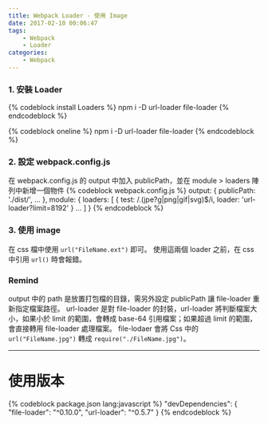 ```yaml
---
title: Webpack Loader - 使用 Image
date: 2017-02-10 00:06:47
tags:
    - Webpack
    - Loader
categories:
    - Webpack
---
```

### 1. 安裝 Loader
{% codeblock install Loaders %}
npm i -D url-loader
         file-loader
{% endcodeblock %}

{% codeblock oneline %}
npm i -D url-loader file-loader
{% endcodeblock %}

<!-- more -->

### 2. 設定 webpack.config.js
在 webpack.config.js 的 output 中加入 publicPath，並在 module > loaders 陣列中新增一個物件
{% codeblock webpack.config.js %}
output: {
    publicPath: './dist/',
    ...
},
module: {
    loaders: [
        {
            test: /\.(jpe?g|png|gif|svg)$/i,
            loader: 'url-loader?limit=8192'
        }
        ...
    ]
}
{% endcodeblock %}

### 3. 使用 image
在 css 檔中使用 `url("FileName.ext")` 即可。
使用這兩個 loader 之前，在 css 中引用 `url()` 時會報錯。

### Remind
output 中的 path 是放置打包檔的目錄，需另外設定 publicPath 讓 file-loader 重新指定檔案路徑。
url-loader 是對 file-loader 的封裝，url-loader 將判斷檔案大小，如果小於 limit 的範圍，會轉成 base-64 引用檔案；如果超過 limit 的範圍，會直接轉用 file-loader 處理檔案。
file-lodaer 會將 Css 中的 `url("FileName.jpg")` 轉成 `require("./FileName.jpg")`。

---

# 使用版本
{% codeblock package.json lang:javascript %}
"devDependencies": {  
  "file-loader": "^0.10.0",
  "url-loader": "^0.5.7"
}
{% endcodeblock %}
